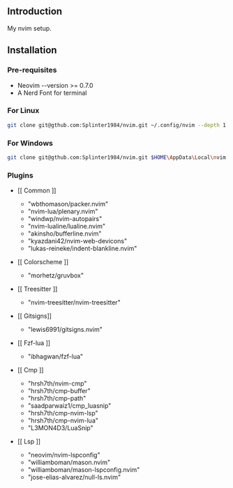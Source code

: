 ## Introduction
My nvim setup.

## Installation
### Pre-requisites
- Neovim --version >= 0.7.0
- A Nerd Font for terminal
### For Linux
```bash 
git clone git@gthub.com:Splinter1984/nvim.git ~/.config/nvim --depth 1 ; nvim
```
### For Windows
```bash
git clone git@gthub.com:Splinter1984/nvim.git $HOME\AppData\Local\nvim --depth 1 ; nvim
```
### Plugins
- [[ Common ]]
  - "wbthomason/packer.nvim"
  - "nvim-lua/plenary.nvim"
  - "windwp/nvim-autopairs"
  - "nvim-lualine/lualine.nvim"
  - "akinsho/bufferline.nvim"
  - "kyazdani42/nvim-web-devicons"
  - "lukas-reineke/indent-blankline.nvim"

- [[ Colorscheme ]]
  - "morhetz/gruvbox"

- [[ Treesitter ]] 
  - "nvim-treesitter/nvim-treesitter"

- [[ Gitsigns]]
  - "lewis6991/gitsigns.nvim"

- [[ Fzf-lua ]]
  - "ibhagwan/fzf-lua"

- [[ Cmp ]]
  - "hrsh7th/nvim-cmp"
  - "hrsh7th/cmp-buffer"
  - "hrsh7th/cmp-path"
  - "saadparwaiz1/cmp_luasnip"
  - "hrsh7th/cmp-nvim-lsp"
  - "hrsh7th/cmp-nvim-lua"
  - "L3MON4D3/LuaSnip"

- [[ Lsp ]]
  - "neovim/nvim-lspconfig"
  - "williamboman/mason.nvim"
  - "williamboman/mason-lspconfig.nvim"
  - "jose-elias-alvarez/null-ls.nvim"

